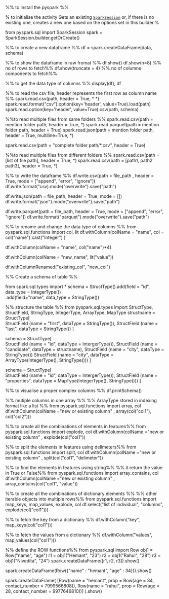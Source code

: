 
%% to install the pyspark %%

% to initialise the activity 
Gets an existing [`SparkSession`](https://spark.apache.org/docs/3.2.0/api/java/org/apache/spark/sql/SparkSession.html "class in org.apache.spark.sql") or, if there is no existing one, creates a new one based on the options set in this builder.%

from pyspark.sql import SparkSession
spark = SparkSession.builder.getOrCreate()


%% to create a new dataframe %%
df = spark.createDataFrame(data, schema)

%% to show the dataframe in raw fromat %%
df.show()
df.show(n=8) %% no of rows to fetch%%
df.show(truncate = 4) %% no of columns components to fetch%%

%% to get the data type of columns %%
display(df), df

%% to read the csv file, header represents the first row as column name %%
spark.read.csv(path, header = True, * *)
spark.read.format("csv").option(key='header', value=True).load(path)
spark.read.option(key='header', value=True).csv(path, schema)

%%to read multiple files from same folders %%
spark.read.csv(path = mention folder path, header = True, *)
spark.read.parquet(path = mention folder path, header = True)
spark.read.json(path = mention folder path, header = True, multiline=True, *)

spark.read.csv(path = "complete folder path/*.csv", header = True)

%%to read multiple files from different folders %%
spark.read.csv(path = [list of file path], header = True, *)
spark.read.csv(path = [path1, path2 path3], header = True, *)



%% to write the dataframe  %%
df.write.csv(path =  file_path , header = True, mode = ["append", "error", "ignore"])
df.write.format("csv).mode("overwrite").save("path")

df.write.json(path = file_path, header = True, mode = [])
df.write.format("json").mode("overwrite").save("path")

df.write.parquet(path = file_path, header = True, mode = ["append", "error", "ignore"])
df.write.format("parquet").mode("overwrite").save("path")


%% to rename and change the data type of columns %%
from pyspark.sql.functions import col, lit
df.withColumn(colName = "name", col = col("name").cast("Integer") )

df.withColumn(colName = "name", col("name")+4)

df.withColumn(colName = "new_name", lit("value"))

df.withColumnRenamed("existing_col", "new_col")


%% Create a schema of table %%

from spark.sql.types import *
schema = StructType().add(field = "id", data_type = IntegerType())\
					.add(field="name", data_type = StringType())

%% structure the table %%
from pyspark.sql.types import StructType, StructField, StringType, IntegerType, 
						ArrayType, MapType
structname = StructType[\
					StructField (name = "first", dataType = StringType()),
					StructField (name = "last", dataType = StringType())
					]
					
schema = StructType[\
					StructField (name = "id", dataType = IntergerType()),
					StructField (name = "candidate", dataType = structname),
					StructField (name = "city", dataType = StringType())
					StructField (name = "city", dataType = ArrayType(IntegerType(), StringType()))
					]

schema = StructType[\
					StructField (name = "id", dataType = IntergerType()),
					StructField (name = "properties", dataType = MapType(IntegerType(), StringType()))
					]

%% to visualise a proper complex columns %%
df.printSchema()


%% mutiple columns in one array %%
%% ArrayType stored in indexing format like a list %%
from pyspark.sql.functions import array, col
df.withColumn(colName ="new or existing column" , array(col("col1"), col("col2")))

%% to create all the combinations of elements in features%%
from pyspark.sql.functions import explode, col
df.withColumn(colName ="new or existing column" , explode(col("col1"))

%% to split the elements in features using delimeters%%
from pyspark.sql.functions import split, col
df.withColumn(colName ="new or existing column" , split(col("col1", "delimeter"))


%% to find the elements in features using string%%
%% it return the value in True or False%%
from pyspark.sql.functions import array_contains, col
df.withColumn(colName ="new or existing column" , array_contains(col("col1", "value"))


%% to create all the combinations of dictionary elements %%
%% other iterable objects into multiple rows%%
from pyspark.sql.functions import map_keys, map_values, explode, col
df.select("list of individual", "columns", explode(col("col1")))

%% to fetch the key from a dictionary %%
df.withColumn("key", map_keys(col("col1")))

%% to fetch the values from a dictionary %%
df.withColumn("values", map_values(col("col1")))


%% define the ROW functions%%
from pyspark.sql import Row
obj1 = Row("name", "age")
r1 = obj1("Hemant", "23")
r2 = obj1("Rahul", "28")
r3 = obj1("Nivedita", "24")
spark.createDataFrame([r1, r2, r3]).show()

spark.createDataFrame(Row({"name" : "hemant", "age" : 34})).show()

spark.createDataFrame(
[Row(name = "hemant", prop = Row(age = 34, contact_number = 7999566808)),
Row(name = "rahul", prop = Row(age = 28, contact_number = 9977646810))]
).show()

